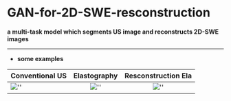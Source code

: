 # GAN-for-2D-SWE-resconstruction

**a multi-task model which segments US image and reconstructs 2D-SWE images**

-------

+ **some examples**

| Conventional US | Elastography | Resconstruction Ela |
|:----------------|:------------:|:-------------------:|
|!['']('./img/gray.jpg') | !['']('./img/ela.jpg') | !['']('./img/ela_rec.jpg') |

